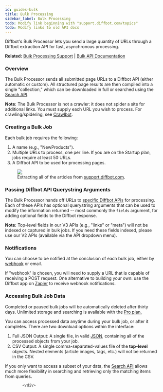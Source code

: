 ```yaml
---
id: guides-bulk
title: Bulk Processing
sidebar_label: Bulk Processing
todo: Modify link beginning with "support.diffbot.com/topics"
todo: Modify links to old API docs
---
```


<div id="docBody">
            <p>Diffbot's Bulk Processor lets you send a large quantity of URLs through a Diffbot extraction API for fast, asynchronous processing.</p>
<div class="alert alert-info">
<strong>Related:</strong> <a href="http://support.diffbot.com/topics/bulk-api-service/" target="_blank">Bulk Processing Support</a> | <a href="api-bulk">Bulk API Documentation</a>
</div>

<h3>Overview</h3>
<p>The Bulk Processor sends all submitted page URLs to a Diffbot API (either automatic or custom). All structured page results are then compiled into a single "collection," which can be downloaded in full or searched using the <a href="api-search">Search API</a>.</p>
<div class="alert">
<strong>Note:</strong> The Bulk Processor is not a crawler: it does not spider a site for additional links. You must supply each URL you wish to process. For crawling/spidering, see <a href="guides-crawl">Crawlbot</a>.</div>


<h3>Creating a Bulk Job</h3>
<p>Each bulk job requires the following:
</p>
<ol>
  <li>A name (e.g., "NewProducts").</li>
  <li>Multiple URLs to process, one per line. If you are on the Startup plan, jobs require at least 50 URLs.</li>
  <li>A Diffbot API to be used for processing pages.</li>
</ol>

  <figure>
    <div>
      <img src="/docs/img/bulk.png">
    </div>
    <figcaption>Extracting all of the articles from <a href="http://support.diffbot.com">support.diffbot.com</a>.</figcaption>
  </figure>


<h3>Passing Diffbot API Querystring Arguments</h3>
<p>The Bulk Processor hands off URLs to <a href="https://diffbot.com/products/automatic">specific Diffbot APIs</a> for processing. Each of these APIs has optional querystring arguments that can be used to modify the information returned -- most commonly the <code>fields</code> argument, for adding optional fields to the Diffbot response.</p>
<p></p>
<div class="alert">
<strong>Note:</strong> Top-level fields in our V3 APIs (e.g., "links" or "meta") will not be indexed or captured in bulk jobs. If you need these fields indexed, please use our V2 APIs (available via the API dropdown menu).</div>
<h3>Notifications</h3>
<p>You can choose to be notified at the conclusion of each bulk job, either by <a href="http://en.wikipedia.org/wiki/Webhook" target="_blank">webhook</a> or email.</p>
<p>If "webhook" is chosen, you will need to supply a URL that is capable of receiving a POST request. One alternative to building your own: use the Diffbot app on <a href="https://zapier.com/zapbook/diffbot/" target="_blank">Zapier</a> to receive webhook notifications.</p>
<h3>Accessing Bulk Job Data</h3>
<div class="alert">Completed or paused bulk jobs will be automatically deleted after thirty days. Unlimited storage and searching is available with the <a href="http://www.diffbot.com/pricing">Pro plan.</a>
</div>

<p>You can access processed data anytime during your bulk job, or after it completes. There are two download options within the interface:</p>
<ol>
  <li>Full JSON Output: A single file, in valid <a href="http://en.wikipedia.org/wiki/JSON" target="_blank">JSON</a>, containing all of the processed objects from your job.</li>
  <li>CSV Output: A single comma-separated-values file of the <strong>top-level</strong> objects. Nested elements (article images, tags, etc.) will not be returned in the CSV.</li>
</ol>
<p>If you only want to access a subset of your data, the <a href="api-search">Search API</a> allows much more flexibility in searching and retrieving only the matching items from queries.</p>

            </div>